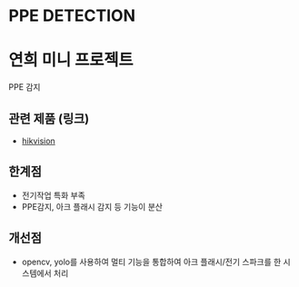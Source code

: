 PPE DETECTION
========

연희 미니 프로젝트
===========

PPE 감지

## 관련 제품 (링크)
- [hikvision](https://www.hikvision.com/korean/products/IP-Products/Network-Cameras/DeepinView-Series/ids-2cd75c5g0-izhs-y--r-/)

## 한계점
- 전기작업 특화 부족
- PPE감지, 아크 플래시 감지 등 기능이 분산

## 개선점
-  opencv, yolo를 사용하여 멀티 기능을 통합하여 아크 플래시/전기 스파크를 한 시스템에서 처리